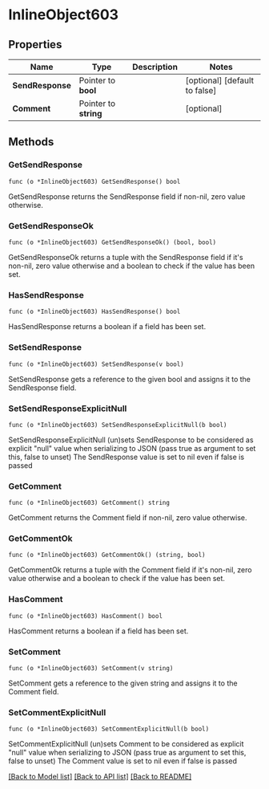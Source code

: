 # InlineObject603

## Properties

Name | Type | Description | Notes
------------ | ------------- | ------------- | -------------
**SendResponse** | Pointer to **bool** |  | [optional] [default to false]
**Comment** | Pointer to **string** |  | [optional] 

## Methods

### GetSendResponse

`func (o *InlineObject603) GetSendResponse() bool`

GetSendResponse returns the SendResponse field if non-nil, zero value otherwise.

### GetSendResponseOk

`func (o *InlineObject603) GetSendResponseOk() (bool, bool)`

GetSendResponseOk returns a tuple with the SendResponse field if it's non-nil, zero value otherwise
and a boolean to check if the value has been set.

### HasSendResponse

`func (o *InlineObject603) HasSendResponse() bool`

HasSendResponse returns a boolean if a field has been set.

### SetSendResponse

`func (o *InlineObject603) SetSendResponse(v bool)`

SetSendResponse gets a reference to the given bool and assigns it to the SendResponse field.

### SetSendResponseExplicitNull

`func (o *InlineObject603) SetSendResponseExplicitNull(b bool)`

SetSendResponseExplicitNull (un)sets SendResponse to be considered as explicit "null" value
when serializing to JSON (pass true as argument to set this, false to unset)
The SendResponse value is set to nil even if false is passed
### GetComment

`func (o *InlineObject603) GetComment() string`

GetComment returns the Comment field if non-nil, zero value otherwise.

### GetCommentOk

`func (o *InlineObject603) GetCommentOk() (string, bool)`

GetCommentOk returns a tuple with the Comment field if it's non-nil, zero value otherwise
and a boolean to check if the value has been set.

### HasComment

`func (o *InlineObject603) HasComment() bool`

HasComment returns a boolean if a field has been set.

### SetComment

`func (o *InlineObject603) SetComment(v string)`

SetComment gets a reference to the given string and assigns it to the Comment field.

### SetCommentExplicitNull

`func (o *InlineObject603) SetCommentExplicitNull(b bool)`

SetCommentExplicitNull (un)sets Comment to be considered as explicit "null" value
when serializing to JSON (pass true as argument to set this, false to unset)
The Comment value is set to nil even if false is passed

[[Back to Model list]](../README.md#documentation-for-models) [[Back to API list]](../README.md#documentation-for-api-endpoints) [[Back to README]](../README.md)


